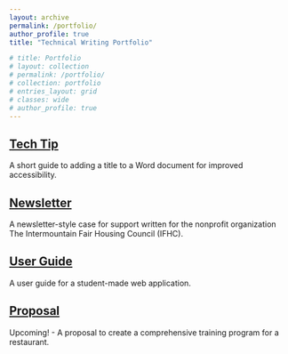 ```yaml
---
layout: archive
permalink: /portfolio/
author_profile: true
title: "Technical Writing Portfolio"

# title: Portfolio
# layout: collection
# permalink: /portfolio/
# collection: portfolio
# entries_layout: grid
# classes: wide
# author_profile: true
---
```


## [Tech Tip](/portfolio/tech-tip/)
A short guide to adding a title to a Word document for improved accessibility.
## [Newsletter](/portfolio/newsletter/)
A newsletter-style case for support written for the nonprofit organization The Intermountain Fair Housing Council (IFHC).
## [User Guide](/portfolio/user-guide/)
A user guide for a student-made web application.
## [Proposal](/portfolio/proposal/)
Upcoming! - A proposal to create a comprehensive training program for a restaurant.
